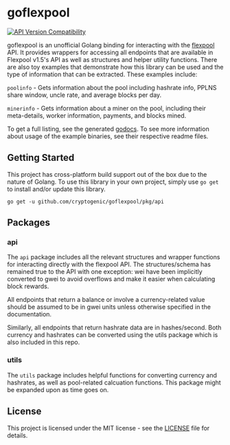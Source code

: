 # goflexpool
[![API Version Compatibility](https://img.shields.io/badge/API%20Version%20Compatibility-v1.0-green.svg)]()

goflexpool is an unofficial Golang binding for interacting with the [flexpool](https://flexpool.io) API. It provides wrappers for accessing all endpoints that are available in Flexpool v1.5's API as well as structures and helper utility functions. There are also toy examples that demonstrate how this library can be used and the type of information that can be extracted. These examples include:

`poolinfo` - Gets information about the pool including hashrate info, PPLNS share window, uncle rate, and average blocks per day.

`minerinfo` - Gets information about a miner on the pool, including their meta-details, worker information, payments, and blocks mined.

To get a full listing, see the generated [godocs](https://github.com/Cryptogenic/goflexpool/tree/master/docs). To see more information about usage of the example binaries, see their respective readme files.

## Getting Started
This project has cross-platform build support out of the box due to the nature of Golang. To use this library in your own project, simply use `go get` to install and/or update this library.

```
go get -u github.com/cryptogenic/goflexpool/pkg/api
```

## Packages
### api
The `api` package includes all the relevant structures and wrapper functions for interacting directly with the flexpool API. The structures/schema has remained true to the API with one exception: wei have been implicitly converted to gwei to avoid overflows and make it easier when calculating block rewards.

All endpoints that return a balance or involve a currency-related value should be assumed to be in gwei units unless otherwise specified in the documentation.

Similarly, all endpoints that return hashrate data are in hashes/second. Both currency and hashrates can be converted using the utils package which is also included in this repo.

### utils
The `utils` package includes helpful functions for converting currency and hashrates, as well as pool-related calcuation functions. This package might be expanded upon as time goes on.

## License
This project is licensed under the MIT license - see the [LICENSE](LICENSE.md) file for details.
